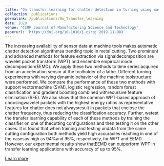```yaml
---
title: "On transfer learning for chatter detection in turning using wavelet packet transform and ensemble empirical mode decomposition"
collection: publications
permalink: /publications/On_Transfer_learning
date: 2020
venue: 'CIRP Journal of Manufacturing Science and Technology'
paperurl: 'https://doi.org/10.1016/j.cirpj.2019.11.003'
---
```


The increasing availability of sensor data at machine tools makes automatic chatter detection algorithmsa trending topic in metal cutting. Two prominent and advanced methods for feature extraction via signaldecomposition are wavelet packet transform (WPT) and ensemble empirical mode decomposition(EEMD). We apply these two methods to time series acquired from an acceleration sensor at the toolholder of a lathe. Different turning experiments with varying dynamic behavior of the machine toolstructure were performed. We compare the performance of these two methods with support vectormachine (SVM), logistic regression, random forest classification and gradient boosting combined withrecursive feature elimination (RFE). We also show that the common WPT-based approach of choosingwavelet packets with the highest energy ratios as representative features for chatter does not alwaysresult in packets that enclose the chatter frequency, thus reducing the classification accuracy. Further, wetest the transfer learning capability of each of these methods by training the classifier on one of thecutting configurations and then testing it on the other cases. It is found that when training and testing ondata from the same cutting configuration both methods yield high accuracies reaching in one of the casesas high as 94%and 95%, respectively, for WPT and EEMD. However, our experimental results show thatEEMD can outperform WPT in transfer learning applications with accuracy of up to 95%.

[Learn more](https://doi.org/10.1016/j.cirpj.2019.11.003)
